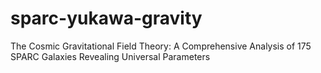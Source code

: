 # sparc-yukawa-gravity
The Cosmic Gravitational Field Theory: A Comprehensive Analysis of 175 SPARC Galaxies Revealing Universal Parameters

